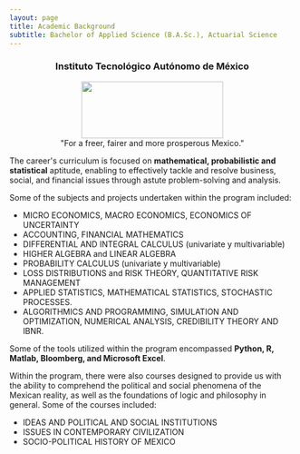 ```yaml
---
layout: page
title: Academic Background
subtitle: Bachelor of Applied Science (B.A.Sc.), Actuarial Science
---
```


<center>
<h3>Instituto Tecnológico Autónomo de México</h3>
<figure>
  <img src="https://upload.wikimedia.org/wikipedia/commons/d/d9/Logo_del_ITAM.svg" 
    width = "250" height ="100"/>
  <figcaption>"For a freer, fairer and more prosperous Mexico."</figcaption>
</figure>
</center>

The career's curriculum is focused on **mathematical, probabilistic and statistical** aptitude, enabling to effectively tackle and resolve business, social, and financial issues through astute problem-solving and analysis.

Some of the subjects and projects undertaken within the program included:

- MICRO ECONOMICS, MACRO ECONOMICS, ECONOMICS OF UNCERTAINTY
- ACCOUNTING, FINANCIAL MATHEMATICS
- DIFFERENTIAL AND INTEGRAL CALCULUS (univariate y multivariable)
- HIGHER ALGEBRA and LINEAR ALGEBRA
- PROBABILITY CALCULUS (univariate y multivariable)
- LOSS DISTRIBUTIONS and RISK THEORY, QUANTITATIVE RISK MANAGEMENT
- APPLIED STATISTICS, MATHEMATICAL STATISTICS, STOCHASTIC PROCESSES.
- ALGORITHMICS AND PROGRAMMING, SIMULATION AND OPTIMIZATION, NUMERICAL ANALYSIS, CREDIBILITY THEORY AND IBNR.

Some of the tools utilized within the program encompassed **Python, R, Matlab, Bloomberg, and Microsoft Excel**.

Within the program, there were also courses designed to provide us with the ability to comprehend the political and social phenomena of the Mexican reality, as well as the foundations of logic and philosophy in general. Some of the courses included:

- IDEAS AND POLITICAL AND SOCIAL INSTITUTIONS
- ISSUES IN CONTEMPORARY CIVILIZATION
- SOCIO-POLITICAL HISTORY OF MEXICO